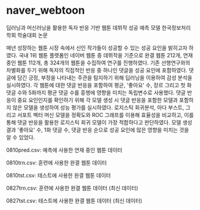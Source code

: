 # naver_webtoon
딥러닝과 머신러닝을 활용한 독자 반응 기반 웹툰 데뷔작 성공 예측 모델
한국정보처리학회 학술대회 논문

매년 성장하는 웹툰 시장 속에서 신인 작가들이 성공할 수 있는 성공 요인을 밝히고자 하였다.
국내 1위 웹툰 플랫폼인 네이버 웹툰 중 데뷔작을 기준으로 완결 웹툰 212개, 연재 중인 웹툰 112개, 총 324개의 웹툰을 수집하여 연구를 진행하였다.
기존 선행연구와의 차별화를 두기 위해 독자의 직접적인 반응 중 하나인 댓글을 성공 요인에 포함하였다.
댓글에 담긴 긍정, 부정을 나타내는 주관을 탐지하기 위해 딥러닝을 이용하여 감성 분석을 실시하였다.
각 웹툰에 대한 댓글 반응을 포함하여 평균, '좋아요' 수, 장르 그리고 첫 화 댓글 수와 5화까지 평균 댓글 수를 흥행에 영향을 미치는 독립변수로 사용했다.
댓글 반응이 중요 요인인지를 확인하기 위해 각 모델 생성 시 댓글 반응을 포함한 모델과 포함하지 않은 모델을 생성하여 성능 평가를 실시하였다.
로지스틱 회귀분석, 아다 부스트, 그리고 서포트 벡터 머신 모델을 정확도와 ROC 그래프를 이용해 효율성을 비교하고, 이를 통해 댓글 반응을 활용한 로지스틱 회귀 모델이 가장 적합하다고 판단하였다.
모델 생성 결과 '좋아요' 수, 1화 댓글 수, 댓글 반응 순으로 성공 요인에 많은 영향을 미치는 것을 알 수 있었다.

0810pred.csv: 예측에 사용한 연재 중인 웹툰 데이터

0810trn.csv: 훈련에 사용한 완결 웹툰 데이터

0810tst.csv: 테스트에 사용한 완결 웹툰 데이터

0827trn.csv: 훈련에 사용한 완결 웹툰 데이터 (최신 데이터)

0827tst.csv: 테스트에 사용한 완결 웹툰 데이터 (최신 데이터)
